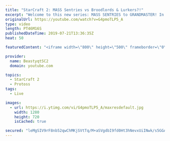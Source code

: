 ```yaml
---
title: "StarCraft 2: MASS Sentries vs Broodlords & Lurkers?!"
excerpt: "Welcome to this new series: MASS SENTRIES to GRANDMASTER! In this series, we will see how far I can get by playing ONLY Sentries on the ladder in ALL Protoss matchups!  More games from the MASS SENTRIES to GRANDMASTER series! In this set of games, we finally make it to Master League! Also, in one of"
originalUrl: https://youtube.com/watch?v=G4pmoTLP5_A
type: video
length: PT46M16S
publishedDateTime: 2019-07-21T13:36:35Z
heat: 50

featuredContent: "<iframe width=\"800\" height=\"500\" frameborder=\"0\" src=\"https://www.youtube.com/embed/G4pmoTLP5_A\" allow=\"accelerometer; autoplay; encrypted-media; gyroscope; picture-in-picture\" allowfullscreen></iframe>"

provider:
  name: BeastyqtSC2
  domain: youtube.com

topics:
  - StarCraft 2
  - Protoss
tags:
  - Live

images:
  - url: https://i.ytimg.com/vi/G4pmoTLP5_A/maxresdefault.jpg
    width: 1280
    height: 720
    isCached: true

secured: "leMgSIV9rF8nb52qwChMKjSVtTq/M+aSVgdbI9fd0Ht3hNevxUiINwk/s5GGATmYfYzhejO+Ep6gawnyz76apG+GGpOMCh8Ms+9B/+kN2DKSxQAHHoY4Q26Di7U+xT/HXYgUR6YjEle6n7oZjIX0Q1c5b+1VLha703BSn2WTxZOm+7TGKXbokGcVKARcs6XFZGOZlz16yflVWIDayTD/qPyYkBDUdbKIlSnxvV/OI3hnljOZ5dvNget3uj/ZAi8QenTN8g/Ku8H98vnzEoQI6REQ1LlLhGKf8BT1Y3oSleN+v6jDJqW2FEH3r3PVNke4lxmlvwhdVv0AYJUb9ymJzdChtmVp+z7EcrA3w0/iZb8g5VbQNogaDA6Y95Te7z+RS/yYHVJUUcDfcIVzw4iGLSvh90rtm9E62cj7WIZt6Dk=;D0fZO4hu69eYT73jvqWZsw=="
---
```


